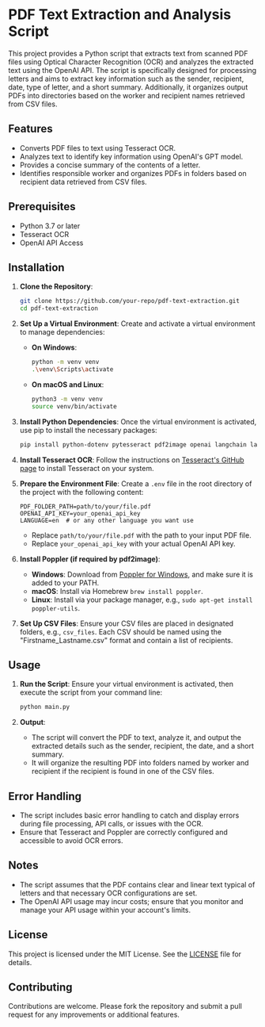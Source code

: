 
# PDF Text Extraction and Analysis Script

This project provides a Python script that extracts text from scanned PDF files using Optical Character Recognition (OCR) and analyzes the extracted text using the OpenAI API. The script is specifically designed for processing letters and aims to extract key information such as the sender, recipient, date, type of letter, and a short summary. Additionally, it organizes output PDFs into directories based on the worker and recipient names retrieved from CSV files.

## Features

- Converts PDF files to text using Tesseract OCR.
- Analyzes text to identify key information using OpenAI's GPT model.
- Provides a concise summary of the contents of a letter.
- Identifies responsible worker and organizes PDFs in folders based on recipient data retrieved from CSV files.

## Prerequisites

- Python 3.7 or later
- Tesseract OCR
- OpenAI API Access

## Installation

1. **Clone the Repository**:
   ```bash
   git clone https://github.com/your-repo/pdf-text-extraction.git
   cd pdf-text-extraction
   ```

2. **Set Up a Virtual Environment**:
   Create and activate a virtual environment to manage dependencies:
   
   - **On Windows**:
     ```bash
     python -m venv venv
     .\venv\Scripts\activate
     ```

   - **On macOS and Linux**:
     ```bash
     python3 -m venv venv
     source venv/bin/activate
     ```

3. **Install Python Dependencies**:
   Once the virtual environment is activated, use pip to install the necessary packages:
   ```bash
   pip install python-dotenv pytesseract pdf2image openai langchain langchain_openai fuzzywuzzy python-Levenshtein watchdog
   ```

4. **Install Tesseract OCR**:
   Follow the instructions on [Tesseract's GitHub page](https://github.com/tesseract-ocr/tesseract) to install Tesseract on your system.

5. **Prepare the Environment File**:
   Create a `.env` file in the root directory of the project with the following content:
   ```
   PDF_FOLDER_PATH=path/to/your/file.pdf
   OPENAI_API_KEY=your_openai_api_key
   LANGUAGE=en  # or any other language you want use
   ```
   - Replace `path/to/your/file.pdf` with the path to your input PDF file.
   - Replace `your_openai_api_key` with your actual OpenAI API key.

6. **Install Poppler (if required by pdf2image)**:
   - **Windows**: Download from [Poppler for Windows](http://blog.alivate.com.au/poppler-windows/), and make sure it is added to your PATH.
   - **macOS**: Install via Homebrew `brew install poppler`.
   - **Linux**: Install via your package manager, e.g., `sudo apt-get install poppler-utils`.

7. **Set Up CSV Files**:
   Ensure your CSV files are placed in designated folders, e.g., `csv_files`. Each CSV should be named using the "Firstname_Lastname.csv" format and contain a list of recipients.

## Usage

1. **Run the Script**:
   Ensure your virtual environment is activated, then execute the script from your command line:
   ```bash
   python main.py
   ```

2. **Output**:
   - The script will convert the PDF to text, analyze it, and output the extracted details such as the sender, recipient, the date, and a short summary.
   - It will organize the resulting PDF into folders named by worker and recipient if the recipient is found in one of the CSV files.

## Error Handling

- The script includes basic error handling to catch and display errors during file processing, API calls, or issues with the OCR.
- Ensure that Tesseract and Poppler are correctly configured and accessible to avoid OCR errors.

## Notes

- The script assumes that the PDF contains clear and linear text typical of letters and that necessary OCR configurations are set.
- The OpenAI API usage may incur costs; ensure that you monitor and manage your API usage within your account's limits.

## License

This project is licensed under the MIT License. See the [LICENSE](LICENSE) file for details.

## Contributing

Contributions are welcome. Please fork the repository and submit a pull request for any improvements or additional features.

